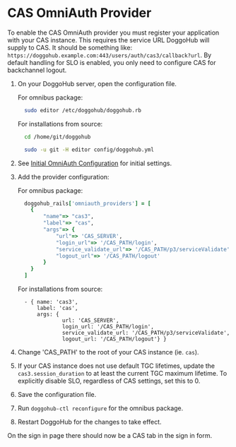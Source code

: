 # CAS OmniAuth Provider

To enable the CAS OmniAuth provider you must register your application with your CAS instance. This requires the service URL DoggoHub will supply to CAS. It should be something like: `https://doggohub.example.com:443/users/auth/cas3/callback?url`. By default handling for SLO is enabled, you only need to configure CAS for backchannel logout.

1.  On your DoggoHub server, open the configuration file.

    For omnibus package:

    ```sh
      sudo editor /etc/doggohub/doggohub.rb
    ```

    For installations from source:

    ```sh
      cd /home/git/doggohub

      sudo -u git -H editor config/doggohub.yml
    ```

1.  See [Initial OmniAuth Configuration](omniauth.md#initial-omniauth-configuration) for initial settings.

1.  Add the provider configuration:

    For omnibus package:

    ```ruby
      doggohub_rails['omniauth_providers'] = [
        {
            "name"=> "cas3",
            "label"=> "cas",
            "args"=> {
                "url"=> 'CAS_SERVER',
                "login_url"=> '/CAS_PATH/login',
                "service_validate_url"=> '/CAS_PATH/p3/serviceValidate',
                "logout_url"=> '/CAS_PATH/logout'
            }
        }
      ]
    ```
    

    For installations from source:

    ```
      - { name: 'cas3',
          label: 'cas',
          args: {
                  url: 'CAS_SERVER',
                  login_url: '/CAS_PATH/login',
                  service_validate_url: '/CAS_PATH/p3/serviceValidate',
                  logout_url: '/CAS_PATH/logout'} }
    ```

1.  Change 'CAS_PATH' to the root of your CAS instance (ie. `cas`).

1.  If your CAS instance does not use default TGC lifetimes, update the `cas3.session_duration` to at least the current TGC maximum lifetime. To explicitly disable SLO, regardless of CAS settings, set this to 0.

1.  Save the configuration file.

1.  Run `doggohub-ctl reconfigure` for the omnibus package.

1.  Restart DoggoHub for the changes to take effect.

On the sign in page there should now be a CAS tab in the sign in form.
